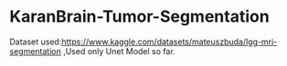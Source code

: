 # KaranBrain-Tumor-Segmentation
Dataset used:https://www.kaggle.com/datasets/mateuszbuda/lgg-mri-segmentation
,Used only Unet Model so far.
